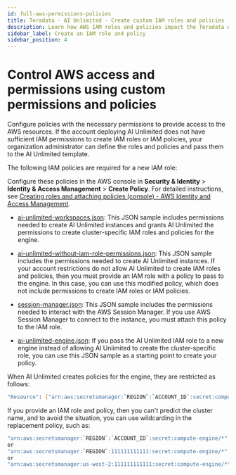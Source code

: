 ```yaml
---
id: full-aws-permissions-policies
title: Teradata - AI Unlimited - Create custom IAM roles and policies
description: Learn how AWS IAM roles and policies impact the Teradata AI Unlimited deployment.
sidebar_label: Create an IAM role and policy
sidebar_position: 4
---
```


# Control AWS access and permissions using custom permissions and policies

Configure policies with the necessary permissions to provide access to the AWS resources. If the account deploying AI Unlimited does not have sufficient IAM permissions to create IAM roles or IAM policies, your organization administrator can define the roles and policies and pass them to the AI Unlimited template. 

The following IAM policies are required for a new IAM role:

Configure these policies in the AWS console in **Security & Identity** > **Identity & Access Management** > **Create Policy**. For detailed instructions, see [Creating roles and attaching policies (console) - AWS Identity and Access Management](https://docs.aws.amazon.com/IAM/latest/UserGuide/access_policies_job-functions_create-policies.html).

- [ai-unlimited-workspaces.json](https://github.com/Teradata/ai-unlimited/blob/develop/deployments/aws/policies/ai-unlimited-workspaces.json): This JSON sample includes permissions needed to create AI Unlimited instances and grants AI Unlimited the permissions to create cluster-specific IAM roles and policies for the engine.

- [ai-unlimited-without-iam-role-permissions.json](https://github.com/Teradata/ai-unlimited/blob/develop/deployments/aws/policies/ai-unlimited-without-iam-role-permissions.json): This JSON sample includes the permissions needed to create AI Unlimited instances. If your account restrictions do not allow AI Unlimited to create IAM roles and policies, then you must provide an IAM role with a policy to pass to the engine. In this case, you can use this modified policy, which does not include permissions to create IAM roles or IAM policies.

- [session-manager.json](https://github.com/Teradata/ai-unlimited/blob/develop/deployments/aws/policies/session-manager.json): This JSON sample includes the permissions needed to interact with the AWS Session Manager. If you use AWS Session Manager to connect to the instance, you must attach this policy to the IAM role.

- [ai-unlimited-engine.json](https://github.com/Teradata/ai-unlimited/blob/develop/deployments/aws/policies/ai-unlimited-engine.json): If you pass the AI Unlimited IAM role to a new engine instead of allowing AI Unlimited to create the cluster-specific role, you can use this JSON sample as a starting point to create your policy.

When AI Unlimited creates policies for the engine, they are restricted as follows:

```bash
"Resource": ["arn:aws:secretsmanager:`REGION`:`ACCOUNT_ID`:secret:compute-engine/`CLUSTER_NAME`/`SECRET_NAME`"]
```

If you provide an IAM role and policy, then you can't predict the cluster name, and to avoid the situation, you can use wildcarding in the replacement policy, such as:

``` bash
"arn:aws:secretsmanager:`REGION`:`ACCOUNT_ID`:secret:compute-engine/*"
or
"arn:aws:secretsmanager:`REGION`:111111111111:secret:compute-engine/*"
or
"arn:aws:secretsmanager:us-west-2:111111111111:secret:compute-engine/*"
```

